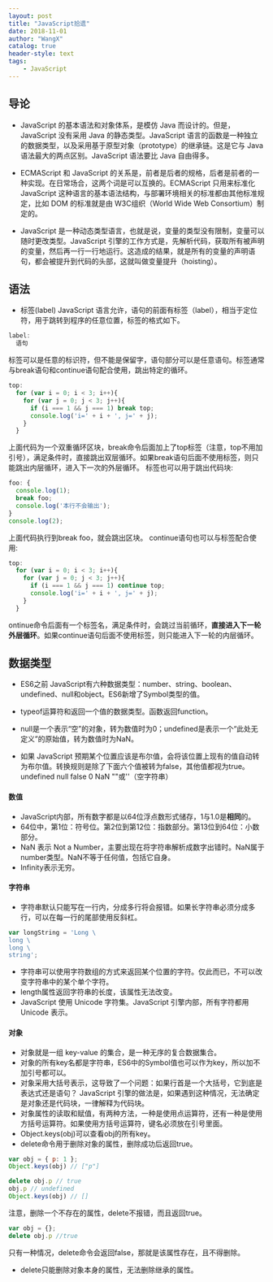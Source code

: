 ```yaml
---
layout: post
title: "JavaScript拾遗"
date: 2018-11-01 
author: "WangX"
catalog: true
header-style: text
tags:
    - JavaScript
---
```


## 导论

* JavaScript 的基本语法和对象体系，是模仿 Java 而设计的。但是，JavaScript 没有采用 Java 的静态类型。JavaScript 语言的函数是一种独立的数据类型，以及采用基于原型对象（prototype）的继承链。这是它与 Java 语法最大的两点区别。JavaScript 语法要比 Java 自由得多。

* ECMAScript 和 JavaScript 的关系是，前者是后者的规格，后者是前者的一种实现。在日常场合，这两个词是可以互换的。ECMAScript 只用来标准化 JavaScript 这种语言的基本语法结构，与部署环境相关的标准都由其他标准规定，比如 DOM 的标准就是由 W3C组织（World Wide Web Consortium）制定的。

* JavaScript 是一种动态类型语言，也就是说，变量的类型没有限制，变量可以随时更改类型。JavaScript 引擎的工作方式是，先解析代码，获取所有被声明的变量，然后再一行一行地运行。这造成的结果，就是所有的变量的声明语句，都会被提升到代码的头部，这就叫做变量提升（hoisting）。

## 语法

* 标签(label)
JavaScript 语言允许，语句的前面有标签（label），相当于定位符，用于跳转到程序的任意位置，标签的格式如下。
```javascript
label:
  语句
```
标签可以是任意的标识符，但不能是保留字，语句部分可以是任意语句。标签通常与break语句和continue语句配合使用，跳出特定的循环。
```javascript
top:
  for (var i = 0; i < 3; i++){
    for (var j = 0; j < 3; j++){
      if (i === 1 && j === 1) break top;
      console.log('i=' + i + ', j=' + j);
    }
  }
```
上面代码为一个双重循环区块，break命令后面加上了top标签（注意，top不用加引号），满足条件时，直接跳出双层循环。如果break语句后面不使用标签，则只能跳出内层循环，进入下一次的外层循环。
标签也可以用于跳出代码块:
```javascript
foo: {
  console.log(1);
  break foo;
  console.log('本行不会输出');
}
console.log(2);
```
上面代码执行到break foo，就会跳出区块。 
continue语句也可以与标签配合使用:
```javascript
top:
  for (var i = 0; i < 3; i++){
    for (var j = 0; j < 3; j++){
      if (i === 1 && j === 1) continue top;
      console.log('i=' + i + ', j=' + j);
    }
  }
```
ontinue命令后面有一个标签名，满足条件时，会跳过当前循环，**直接进入下一轮外层循环**。如果continue语句后面不使用标签，则只能进入下一轮的内层循环。

## 数据类型

* ES6之前 JavaScript有六种数据类型：number、string、boolean、undefined、null和object。ES6新增了Symbol类型的值。
* typeof运算符和返回一个值的数据类型。函数返回function。
* null是一个表示“空”的对象，转为数值时为0；undefined是表示一个“此处无定义”的原始值，转为数值时为NaN。


* 如果 JavaScript 预期某个位置应该是布尔值，会将该位置上现有的值自动转为布尔值。转换规则是除了下面六个值被转为false，其他值都视为true。
undefined
null
false
0
NaN
""或''（空字符串）

#### 数值
* JavaScript内部，所有数字都是以64位浮点数形式储存，1与1.0是**相同**的。
* 64位中，第1位：符号位。第2位到第12位：指数部分。第13位到64位：小数部分。
* NaN 表示 Not a Number，主要出现在将字符串解析成数字出错时。NaN属于number类型。NaN不等于任何值，包括它自身。
* Infinity表示无穷。
#### 字符串
* 字符串默认只能写在一行内，分成多行将会报错。如果长字符串必须分成多行，可以在每一行的尾部使用反斜杠。
```javascript
var longString = 'Long \
long \
long \
string';
```
* 字符串可以使用字符数组的方式来返回某个位置的字符。仅此而已，不可以改变字符串中的某个单个字符。
* length属性返回字符串的长度，该属性无法改变。
* JavaScript 使用 Unicode 字符集。JavaScript 引擎内部，所有字符都用 Unicode 表示。

#### 对象
* 对象就是一组 key-value 的集合，是一种无序的复合数据集合。
* 对象的所有key名都是字符串，ES6中的Symbol值也可以作为key，所以加不加引号都可以。
* 对象采用大括号表示，这导致了一个问题：如果行首是一个大括号，它到底是表达式还是语句？ JavaScript 引擎的做法是，如果遇到这种情况，无法确定是对象还是代码块，一律解释为代码块。
* 对象属性的读取和赋值，有两种方法，一种是使用点运算符，还有一种是使用方括号运算符。如果使用方括号运算符，键名必须放在引号里面。
* Object.keys(obj)可以查看obj的所有key。
* delete命令用于删除对象的属性，删除成功后返回true。
```javascript
var obj = { p: 1 };
Object.keys(obj) // ["p"]

delete obj.p // true
obj.p // undefined
Object.keys(obj) // []
```
注意，删除一个不存在的属性，delete不报错，而且返回true。
```javascript
var obj = {};
delete obj.p //true
```
只有一种情况，delete命令会返回false，那就是该属性存在，且不得删除。
* delete只能删除对象本身的属性，无法删除继承的属性。


